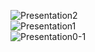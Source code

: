 ![Presentation2](https://github.com/giaptai/microservice-hrm/assets/102518847/2c7d3e19-6e1e-41fe-9210-25529ed7e244)
<br/>
![Presentation1](https://github.com/giaptai/microservice-hrm/assets/102518847/4e5442a1-1e66-44ce-9684-7c787f0236d6)
<br/>
![Presentation0-1](https://github.com/giaptai/microservice-hrm/assets/102518847/c6446dda-0df1-40ff-8ba6-c58476f5ba73)
